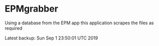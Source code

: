 # EPMgrabber
Using a database from the EPM app this application scrapes the files as required


Latest backup: Sun Sep 1 23:50:01 UTC 2019
